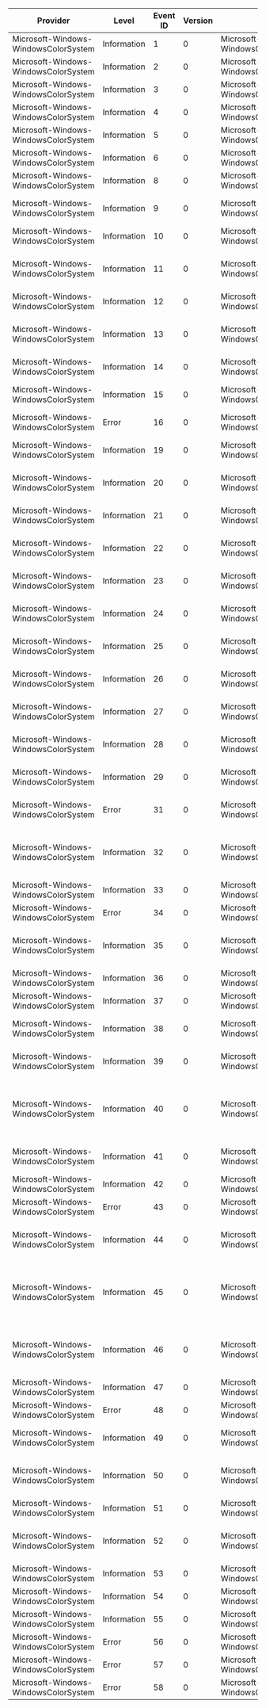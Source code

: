 Provider                              |  Level        |  Event ID  |  Version  |  Channel                                           |  Task                |  Opcode  |  Keyword               |  Message
--------------------------------------|---------------|------------|-----------|----------------------------------------------------|----------------------|----------|------------------------|----------------------------------------------------------------------------------------------------------------------------------------------------------------------------------------------------------------------------------------------------------------
Microsoft-Windows-WindowsColorSystem  |  Information  |  1         |  0        |  Microsoft-Windows-WindowsColorSystem/Operational  |  Profile Management  |          |                        |  Installed color profile {Profile}.
Microsoft-Windows-WindowsColorSystem  |  Information  |  2         |  0        |  Microsoft-Windows-WindowsColorSystem/Operational  |  Profile Management  |          |                        |  Uninstalled color profile {Profile}.
Microsoft-Windows-WindowsColorSystem  |  Information  |  3         |  0        |  Microsoft-Windows-WindowsColorSystem/Operational  |  Profile Management  |          |                        |  Associated color profile {Profile} with device {Device} in {Scope} scope.
Microsoft-Windows-WindowsColorSystem  |  Information  |  4         |  0        |  Microsoft-Windows-WindowsColorSystem/Operational  |  Profile Management  |          |                        |  Disassociated color profile {Profile} from device {Device} in {Scope} scope.
Microsoft-Windows-WindowsColorSystem  |  Information  |  5         |  0        |  Microsoft-Windows-WindowsColorSystem/Operational  |  Profile Management  |          |                        |  Set default profile to {Profile} for device {Device} in {Scope} scope.
Microsoft-Windows-WindowsColorSystem  |  Information  |  6         |  0        |  Microsoft-Windows-WindowsColorSystem/Operational  |  Profile Management  |          |                        |  Set the "use per-user profiles" setting for device {Device} to {Setting}.
Microsoft-Windows-WindowsColorSystem  |  Information  |  8         |  0        |  Microsoft-Windows-WindowsColorSystem/Operational  |  Profile Management  |          |                        |  Set the default rendering intent to {Intent} in {Scope} scope.
Microsoft-Windows-WindowsColorSystem  |  Information  |  9         |  0        |  Microsoft-Windows-WindowsColorSystem/Operational  |  Profile Management  |          |                        |  Unset the default rendering intent in {Scope} scope. The system-wide default rendering intent will now be used.
Microsoft-Windows-WindowsColorSystem  |  Information  |  10        |  0        |  Microsoft-Windows-WindowsColorSystem/Operational  |  Profile Management  |          |                        |  Set the default profile for {Intent} rendering intent to {Profile} in {Scope} scope.
Microsoft-Windows-WindowsColorSystem  |  Information  |  11        |  0        |  Microsoft-Windows-WindowsColorSystem/Operational  |  Profile Management  |          |                        |  Unset the default profile for {Intent} rendering intent in {Scope} scope. This rendering intent will now use the corresponding system-wide default profile.
Microsoft-Windows-WindowsColorSystem  |  Information  |  12        |  0        |  Microsoft-Windows-WindowsColorSystem/Operational  |  Profile Management  |          |                        |  Set the default profile for working space '{WorkingSpace}' to {Profile} in {Scope} scope.
Microsoft-Windows-WindowsColorSystem  |  Information  |  13        |  0        |  Microsoft-Windows-WindowsColorSystem/Operational  |  Profile Management  |          |                        |  Unset the default profile for working space '{WorkingSpace}' in {Scope} scope. This working space will now use the corresponding system-wide default profile.
Microsoft-Windows-WindowsColorSystem  |  Information  |  14        |  0        |  Microsoft-Windows-WindowsColorSystem/Operational  |  Profile Management  |          |                        |  Set the default CAMP profile to {Profile} in {Scope} scope.
Microsoft-Windows-WindowsColorSystem  |  Information  |  15        |  0        |  Microsoft-Windows-WindowsColorSystem/Operational  |  Profile Management  |          |                        |  Unset the default CAMP profile in {Scope} scope. The system-wide default CAMP profile will now be used.
Microsoft-Windows-WindowsColorSystem  |  Error        |  16        |  0        |  Microsoft-Windows-WindowsColorSystem/Debug        |  Transform Creation  |          |                        |  WCS profile {Profile} is invalid: {Reason}
Microsoft-Windows-WindowsColorSystem  |  Information  |  19        |  0        |  Microsoft-Windows-WindowsColorSystem/Debug        |  Transform Creation  |          |  CMM for ICC profiles  |  V4 LUT elements in '{Tag}' tag: B curves {BCurves}, Matrix {Matrix}, M curves {MCurves}, CLUT {CLut}, A curves {ACurves}.
Microsoft-Windows-WindowsColorSystem  |  Information  |  20        |  0        |  Microsoft-Windows-WindowsColorSystem/Debug        |  Transform Creation  |          |  CMM for ICC profiles  |
Microsoft-Windows-WindowsColorSystem  |  Information  |  21        |  0        |  Microsoft-Windows-WindowsColorSystem/Debug        |  Transform Creation  |          |  CMM for ICC profiles  |
Microsoft-Windows-WindowsColorSystem  |  Information  |  22        |  0        |  Microsoft-Windows-WindowsColorSystem/Debug        |  Transform Creation  |          |  CMM for ICC profiles  |
Microsoft-Windows-WindowsColorSystem  |  Information  |  23        |  0        |  Microsoft-Windows-WindowsColorSystem/Debug        |  Transform Creation  |          |  CMM for ICC profiles  |
Microsoft-Windows-WindowsColorSystem  |  Information  |  24        |  0        |  Microsoft-Windows-WindowsColorSystem/Debug        |  Transform Creation  |          |  CMM for ICC profiles  |
Microsoft-Windows-WindowsColorSystem  |  Information  |  25        |  0        |  Microsoft-Windows-WindowsColorSystem/Debug        |  Transform Creation  |          |  CMM for ICC profiles  |
Microsoft-Windows-WindowsColorSystem  |  Information  |  26        |  0        |  Microsoft-Windows-WindowsColorSystem/Debug        |  Transform Creation  |          |  CMM for WCS profiles  |  Device has extended range: ([{RMin}, {RMax}], [{GMin}, {GMax}], [{BMin}, {BMax}]).
Microsoft-Windows-WindowsColorSystem  |  Information  |  27        |  0        |  Microsoft-Windows-WindowsColorSystem/Debug        |  Transform Creation  |          |  CMM for WCS profiles  |  Destination device lightness range: [{Min}, {Max}].
Microsoft-Windows-WindowsColorSystem  |  Information  |  28        |  0        |  Microsoft-Windows-WindowsColorSystem/Debug        |  Transform Creation  |          |  CMM for WCS profiles  |  Creating gamut map model for {Intent} intent.
Microsoft-Windows-WindowsColorSystem  |  Information  |  29        |  0        |  Microsoft-Windows-WindowsColorSystem/Debug        |  Transform Creation  |          |  CMM for WCS profiles  |  Created standard gamut map model for {Intent} intent.
Microsoft-Windows-WindowsColorSystem  |  Error        |  31        |  0        |  Microsoft-Windows-WindowsColorSystem/Debug        |  Transform Creation  |          |  CMM for WCS profiles  |  Failed to create gamut map model: error {ErrorCode}.
Microsoft-Windows-WindowsColorSystem  |  Information  |  32        |  0        |  Microsoft-Windows-WindowsColorSystem/Debug        |  Transform Creation  |          |                        |  Opening color profile(CDMP = '{CdmFileName}' ({CdmType}), CAMP = '{CamFileName}' ({CamType}), GMMP = '{GmmFileName}' ({GmmType}), desired access = {Access}, share mode = {Share}, creation mode = {Creation}).
Microsoft-Windows-WindowsColorSystem  |  Information  |  33        |  0        |  Microsoft-Windows-WindowsColorSystem/Debug        |  Transform Creation  |          |                        |
Microsoft-Windows-WindowsColorSystem  |  Error        |  34        |  0        |  Microsoft-Windows-WindowsColorSystem/Debug        |  Transform Creation  |          |                        |  Failed to open color profile: error {ErrorCode}.
Microsoft-Windows-WindowsColorSystem  |  Information  |  35        |  0        |  Microsoft-Windows-WindowsColorSystem/Debug        |  Transform Creation  |          |                        |  ICC profile information: size = {Size} bytes, version = {Version}, class = '{DeviceClass}', data color space = '{ColorSpace}', profile connection space = '{Pcs}'.
Microsoft-Windows-WindowsColorSystem  |  Information  |  36        |  0        |  Microsoft-Windows-WindowsColorSystem/Debug        |  Transform Creation  |          |                        |
Microsoft-Windows-WindowsColorSystem  |  Information  |  37        |  0        |  Microsoft-Windows-WindowsColorSystem/Debug        |  Transform Creation  |          |                        |  CITE color transform optimization: {Optimization}.
Microsoft-Windows-WindowsColorSystem  |  Information  |  38        |  0        |  Microsoft-Windows-WindowsColorSystem/Debug        |  Transform Creation  |          |  CMM for WCS profiles  |  Selected {LutType} LUT.
Microsoft-Windows-WindowsColorSystem  |  Information  |  39        |  0        |  Microsoft-Windows-WindowsColorSystem/Debug        |  Transform Creation  |          |  CMM for ICC profiles  |  Selected '{Tag}' tag to create {LutType} LUT for '{Class}' class profile with {Intent} rendering intent.
Microsoft-Windows-WindowsColorSystem  |  Information  |  40        |  0        |  Microsoft-Windows-WindowsColorSystem/Debug        |  Transform Creation  |          |                        |  Creating color transform(LCS type = {LcsCSType}, intent = {LcsIntent}, source profile = '{SourceProfileName}', destination profile = '{DestProfileName}' ({DestProfileType}), target profile = '{TargetProfileName}' ({TargetProfileType}), flags = {Flags}).
Microsoft-Windows-WindowsColorSystem  |  Information  |  41        |  0        |  Microsoft-Windows-WindowsColorSystem/Debug        |  Transform Creation  |          |                        |  Creating multi-profile color transform({NumProfiles} profiles, {NumIntents} intents, flags = {Flags}).
Microsoft-Windows-WindowsColorSystem  |  Information  |  42        |  0        |  Microsoft-Windows-WindowsColorSystem/Debug        |  Transform Creation  |          |                        |  Color transform successfully created: hxform = {HXform}.
Microsoft-Windows-WindowsColorSystem  |  Error        |  43        |  0        |  Microsoft-Windows-WindowsColorSystem/Debug        |  Transform Creation  |          |                        |  Color transform creation failed: error {ErrorCode}.
Microsoft-Windows-WindowsColorSystem  |  Information  |  44        |  0        |  Microsoft-Windows-WindowsColorSystem/Debug        |  Color Translation   |          |                        |  Translating colors(hxform = {HXform}, {NumColors} input colors, input color type = {InColorType}, output color type = {OutColorType}).
Microsoft-Windows-WindowsColorSystem  |  Information  |  45        |  0        |  Microsoft-Windows-WindowsColorSystem/Debug        |  Color Translation   |          |                        |  WCS translating colors(hxform = {HXform}, {NumColors} input colors, {NumInChannels} input channels, input data type = {InDataType}, {NumInBytes} input bytes, {NumOutChannels} output channels, output data type = {OutDataType}, {NumOutBytes} output bytes).
Microsoft-Windows-WindowsColorSystem  |  Information  |  46        |  0        |  Microsoft-Windows-WindowsColorSystem/Debug        |  Color Translation   |          |                        |  Translating bitmap bits(hxform = {HXform}, input bitmap format = {InBitmapFormat}, width = {Width}, height = {Height}, input stride = {InStride}, output bitmap format = {OutBitmapFormat}, output stride = {OutStride}).
Microsoft-Windows-WindowsColorSystem  |  Information  |  47        |  0        |  Microsoft-Windows-WindowsColorSystem/Debug        |  Color Translation   |          |                        |
Microsoft-Windows-WindowsColorSystem  |  Error        |  48        |  0        |  Microsoft-Windows-WindowsColorSystem/Debug        |  Color Translation   |          |                        |  Color translation failed: error {ErrorCode}.
Microsoft-Windows-WindowsColorSystem  |  Information  |  49        |  0        |  Microsoft-Windows-WindowsColorSystem/Debug        |  Color Calibration   |          |                        |  Calibration refresh invoked. Windows calibration state management enabled = {CalibrationManagementEnabled}.
Microsoft-Windows-WindowsColorSystem  |  Information  |  50        |  0        |  Microsoft-Windows-WindowsColorSystem/Debug        |  Color Calibration   |          |                        |  Refreshing calibration for device '{DeviceName}'. Color profile exists and contains calibration data = {ColorProfileExistsAndContainsCalibrationData}.
Microsoft-Windows-WindowsColorSystem  |  Information  |  51        |  0        |  Microsoft-Windows-WindowsColorSystem/Debug        |  Color Calibration   |          |                        |  Calibration refresh finished, return code = {ReturnCode}.
Microsoft-Windows-WindowsColorSystem  |  Information  |  52        |  0        |  Microsoft-Windows-WindowsColorSystem/Debug        |  Color Calibration   |          |                        |  Applying calibration adjustments.  Adapter gamma adjustments = {AdapterGammaAdjustments}, monitor adjustments = {MonitorAdjustments}.
Microsoft-Windows-WindowsColorSystem  |  Information  |  53        |  0        |  Microsoft-Windows-WindowsColorSystem/Debug        |  Color Calibration   |          |                        |  Setting Windows calibration state management to {NewValue}.
Microsoft-Windows-WindowsColorSystem  |  Information  |  54        |  0        |  Microsoft-Windows-WindowsColorSystem/Debug        |  Color Calibration   |          |                        |
Microsoft-Windows-WindowsColorSystem  |  Information  |  55        |  0        |  Microsoft-Windows-WindowsColorSystem/Debug        |  Color Calibration   |          |                        |
Microsoft-Windows-WindowsColorSystem  |  Error        |  56        |  0        |  Microsoft-Windows-WindowsColorSystem/Debug        |  Color Calibration   |          |                        |
Microsoft-Windows-WindowsColorSystem  |  Error        |  57        |  0        |  Microsoft-Windows-WindowsColorSystem/Debug        |  Color Calibration   |          |                        |  Loading calibration data from color profile {ProfileName} failed with error {ReturnCode}.
Microsoft-Windows-WindowsColorSystem  |  Error        |  58        |  0        |  Microsoft-Windows-WindowsColorSystem/Debug        |  Color Calibration   |          |                        |  Applying calibration data failed with error {ReturnCode}.